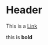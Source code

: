 <!-- TITLE: Home -->
<!-- SUBTITLE: A quick summary of Home -->

# Header

This is a [Link](http://box.com)

this is **bold**


